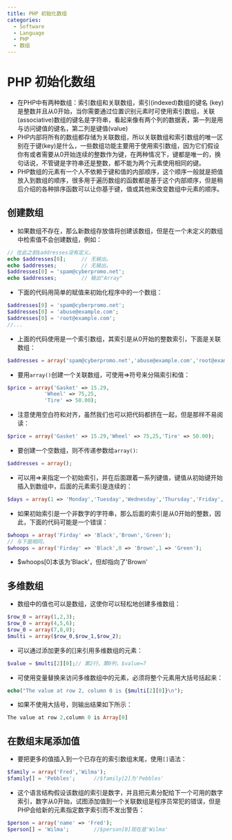 ```yaml
---
title: PHP 初始化数组
categories:
  - Software
  - Language
  - PHP
  - 数组
---
```

# PHP 初始化数组

- 在PHP中有两种数组：索引数组和关联数组，索引(indexed)数组的键名 (key)是整数并且从0开始，当你需要通过位置识别元素时可使用索引数组，关联(associative)数组的键名是字符串，看起来像有两个列的数据表，第一列是用与访问键值的键名，第二列是键值(value)
- PHP内部将所有的数组都存储为关联数组，所以关联数组和索引数组的唯一区别在于键(key)是什么，一些数组功能主要用于使用索引数组，因为它们假设你有或者需要从0开始连续的整数作为键，在两种情况下，键都是唯一的，换句话说，不管键是字符串还是整数，都不能为两个元素使用相同的键。
- PHP数组的元素有一个人不依赖于键和值的内部顺序，这个顺序一般就是把值放入到数组的顺序，很多用于遍历数组的函数都是基于这个内部顺序，但是稍后介绍的各种排序函数可以让你基于键，值或其他来改变数组中元素的顺序。

## 创建数组

- 如果数组不存在，那么新数组存放值将创建该数组，但是在一个未定义的数组中检索值不会创建数组，例如：

```php
// 在此之前$addresses没有定义。
echo $addresses[0];		// 无输出。
echo $addresses;		// 无输出。
$addresses[0] = 'spam@cyberpromo.net';
echo $addresses;		// 输出"Array"
```

- 下面的代码用简单的赋值来初始化程序中的一个数组：

```php
$addresses[0] = 'spam@cyberpromo.net';
$addresses[0] = 'abuse@example.com';
$addresses[0] = 'root@example.com';
//...
```

- 上面的代码使用是一个索引数组，其索引是从0开始的整数索引，下面是关联数组：

```php
$addresses = array('spam@cyberpromo.net','abuse@example.com','root@example.com');
```

- 要用`array()`创建一个关联数组，可使用=>符号来分隔索引和值：

```php
$price = array('Gasket' => 15.29,
            'Wheel' => 75,25,
            'Tire' => 50.00);
```

- 注意使用空白符和对齐，虽然我们也可以把代码都挤在一起，但是那样不易阅读：

```php
$price = array('Gasket' => 15.29,'Wheel' => 75,25,'Tire' => 50.00);
```

- 要创建一个空数组，则不传递参数给`array()`:

```php
$addresses = array();
```

- 可以用=>来指定一个初始索引，并在后面跟着一系列键值，键值从初始键开始插入到数组中，后面的元素索引是连续的：

```php
$days = array(1 => 'Monday','Tuesday','Wednesday','Thursday','Friday','Saturday','Sunday');	// 数组中2号元素是Tuesday,3号是Wednesday，等等。
```

- 如果初始索引是一个非数字的字符串，那么后面的索引是从0开始的整数，因此，下面的代码可能是一个错误：

```php
$whoops = array('Firday' => 'Black','Brown','Green');
// 与下面相同。
$whoops = array('Firday' => 'Black',0 => 'Brown',1 => 'Green');
```

- $whoops[0]本该为'Black'，但却指向了'Brown'

## 多维数组

- 数组中的值也可以是数组，这使你可以轻松地创建多维数组：

```php
$row_0 = array(1,2,3);
$row_0 = array(4,5,6);
$row_0 = array(7,8,0);
$multi = array($row_0,$row_1,$row_2);
```

- 可以通过添加更多的[]来引用多维数组的元素：

```php
$value = $multi[2][0];// 第2行，第0列，$value=7
```

- 可使用变量替换来访问多维数组中的元素，必须将整个元素用大括号括起来：

```php
echo("The value at row 2, column 0 is {$multi[2][0]}\n");
```

- 如果不使用大括号，则输出结果如下所示：

```php
The value at row 2,column 0 is Array[0]
```

## 在数组末尾添加值

- 要把更多的值插入到一个已存在的索引数组末尾，使用`[]`语法：

```php
$family = array('Fred','Wilma');
$family[] = 'Pebbles';		//$family[2]为'Pebbles'
```

- 这个语言结构假设该数组的索引是数字，并且把元素分配给下一个可用的数字索引，数字从0开始，试图添加值到一个关联数组是程序员常犯的错误，但是PHP会给新的元素指定数字索引而不发出警告：

```php
$person = array('name' => 'Fred');
$person[] = 'Wilma';		//$person[0]现在是'Wilma'
```
